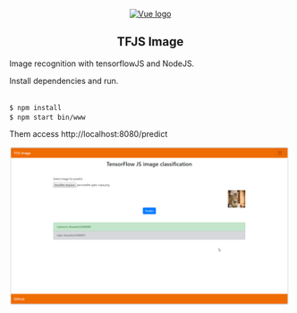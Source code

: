 <p align="center"><a href="#" target="_blank" rel="noopener noreferrer"><img width="500" src="https://js.tensorflow.org/images/TF_JS_twitter.png" alt="Vue logo"></a></p>

<p align="center">

</p>

<h2 align="center">TFJS Image</h2>

Image recognition with tensorflowJS and NodeJS.

Install dependencies and run.

```sh

$ npm install
$ npm start bin/www

```

Them access http://localhost:8080/predict

<img width="500" src="public/img/print1.PNG" alt="Vue logo"></a>